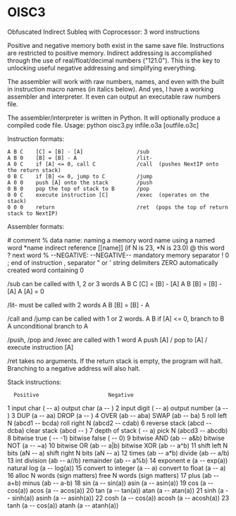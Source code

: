# OISC3
Obfuscated Indirect Subleq with Coprocessor: 3 word instructions

Positive and negative memory both exist in the same save file.  Instructions are restricted to positive memory.  Indirect addressing is accomplished through the use of real/float/decimal numbers ("121.0").  This is the key to unlocking useful negative addressing and simplifying everything.

The assembler will work with raw numbers, names, and even with the built in instruction macro names (in italics below).  And yes, I have a working assembler and interpreter.  It even can output an executable raw numbers file.

The assembler/interpreter is written in Python.  It will optionally produce a compiled code file.
Usage: python oisc3.py infile.o3a [outfile.o3c]

Instruction formats:
   
    A B C    [C] = [B] - [A]                 /sub
    A B 0    [B] = [B] - A                   /lit-
    A 0 C    if [A] <= 0, call C             /call  (pushes NextIP onto the return stack)
    0 B C    if [B] <= 0, jump to C          /jump
    A 0 0    push [A] onto the stack         /push
    0 B 0    pop the top of stack to B       /pop
    0 0 C    execute instruction [C]         /exec  (operates on the stack)
    0 0 0    return                          /ret  (pops the top of return stack to NextIP)

Assembler formats:

   \#            comment
   %            data
   name:        naming a memory word
   name         using a named word
   \*name        indirect reference [[name]] (if N is 23, \*N is 23.0)
   @            this word
   ?            next word
   % --NEGATIVE: --NEGATIVE--     mandatory memory separator
   !            0
   ;            end of instruction
   ,            separator
   " or '       string delimiters
   ZERO         automatically created word containing 0
   
   /sub can be called with 1, 2 or 3 words
      A B C    [C] = [B] - [A]
      A B      [B] = [B] - [A]
      A        [A] = 0
      
   /lit- must be called with 2 words
      A B      [B] = [B] - A
      
   /call and /jump can be called with 1 or 2 words.
      A B      if [A] <= 0, branch to B   
      A        unconditional branch to A
      
   /push, /pop and /exec are called with 1 word
      A        push [A] / pop to [A] / execute instruction [A]
      
   /ret takes no arguments.  If the return stack is empty, the program will halt.  Branching to a negative address will also halt.

Stack instructions:

      Positive                      Negative 
 1    input char ( -- a)            output char (a -- )
 2    input digit  ( -- a)          output number (a -- )
 3    DUP (a -- aa)                 DROP (a -- )
 4    OVER (ab -- aba)              SWAP (ab -- ba)
 5    roll left N (abcd1 -- bcda)   roll right N (abcd2 -- cdab)
 6    reverse stack (abcd -- dcba)  clear stack (abcd -- )
 7    depth of stack ( -- a)        pick N (abcd3 -- abcdb)
 8    bitwise true ( -- -1)         bitwise false ( -- 0)
 9    bitwise AND (ab -- a&b)       bitwise NOT (a -- ~a)
 10   bitwise OR (ab -- a|b)        bitwise XOR (ab -- a^b)
 11   shift left N bits (aN -- a)   shift right N bits (aN -- a)
 12   times (ab -- a\*b)             divide (ab -- a/b)
 13   int division (ab -- a//b)     remainder (ab -- a%b)
 14   exponent e (a -- exp(a))      natural log (a -- log(a))
 15   convert to integer (a -- a)   convert to float (a -- a)
 16   alloc N words (sign matters)  free N words (sign matters)
 17   plus (ab -- a+b)              minus (ab -- a-b)
 18   sin (a -- sin(a))             asin (a -- asin(a))
 19   cos (a -- cos(a))             acos (a -- acos(a))
 20   tan (a -- tan(a))             atan (a -- atan(a)) 
 21   sinh (a -- sinh(a))           asinh (a -- asinh(a)) 
 22   cosh (a -- cos(a))            acosh (a -- acosh(a)) 
 23   tanh (a -- cos(a))            atanh (a -- atanh(a)) 


